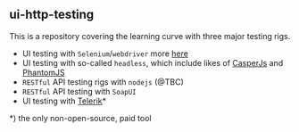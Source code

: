 ui-http-testing
---

This is a repository covering the learning curve with three major testing rigs.

 * UI testing with `Selenium`/`webdriver` more [here](https://en.wikipedia.org/wiki/Selenium_(software))
 * UI testing with so-called `headless`, which include likes of [CasperJs](http://casperjs.org/) and [PhantomJS](http://phantomjs.org/)
 * `RESTful` API testing rigs with `nodejs` (@TBC)
 * `RESTful` API testing with `SoapUI`
 * UI testing with [Telerik](https://www.telerik.com/)*
 
*) the only non-open-source, paid tool 